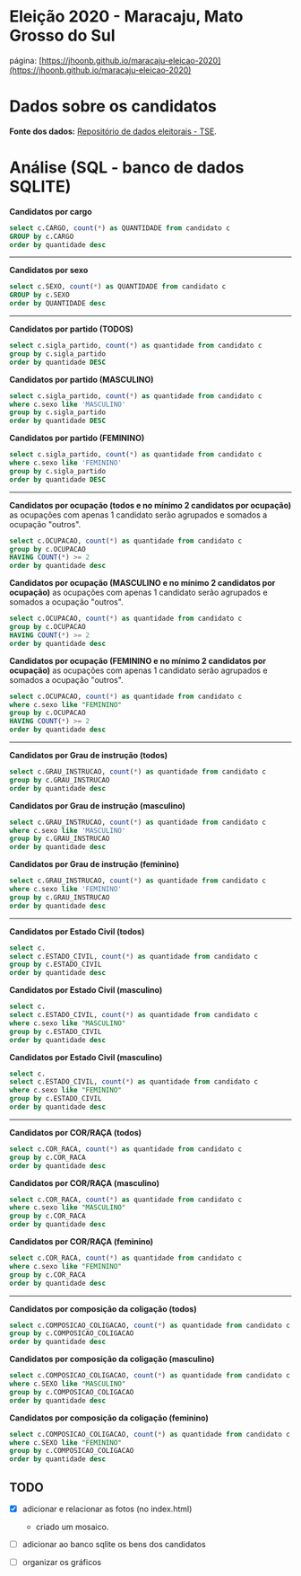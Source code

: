 Eleição 2020 - Maracaju, Mato Grosso do Sul
=


página: [https://jhoonb.github.io/maracaju-eleicao-2020](https://jhoonb.github.io/maracaju-eleicao-2020)



Dados sobre os candidatos
==

**Fonte dos dados:** [Repositório de dados eleitorais - TSE](http://www.tse.jus.br/hotsites/pesquisas-eleitorais/candidatos.html).


Análise (SQL - banco de dados SQLITE)
===


**Candidatos por cargo**


```sql
select c.CARGO, count(*) as QUANTIDADE from candidato c
GROUP by c.CARGO 
order by quantidade desc
```

---- 


**Candidatos por sexo**

```sql
select c.SEXO, count(*) as QUANTIDADE from candidato c
GROUP by c.SEXO 
order by QUANTIDADE desc
```

----


**Candidatos por partido (TODOS)**

```sql
select c.sigla_partido, count(*) as quantidade from candidato c 
group by c.sigla_partido
order by quantidade DESC
```

**Candidatos por partido (MASCULINO)**

```sql
select c.sigla_partido, count(*) as quantidade from candidato c 
where c.sexo like 'MASCULINO'
group by c.sigla_partido
order by quantidade DESC
```


**Candidatos por partido (FEMININO)**

```sql
select c.sigla_partido, count(*) as quantidade from candidato c 
where c.sexo like 'FEMININO'
group by c.sigla_partido
order by quantidade DESC
```

----


**Candidatos por ocupação (todos e no mínimo 2 candidatos por ocupação)** 
as ocupações com apenas 1 candidato serão agrupados e somados a ocupação "outros".

```sql
select c.OCUPACAO, count(*) as quantidade from candidato c
group by c.OCUPACAO
HAVING COUNT(*) >= 2
order by quantidade desc
```

**Candidatos por ocupação (MASCULINO e no mínimo 2 candidatos por ocupação)** 
as ocupações com apenas 1 candidato serão agrupados e somados a ocupação "outros".

```sql
select c.OCUPACAO, count(*) as quantidade from candidato c
group by c.OCUPACAO
HAVING COUNT(*) >= 2
order by quantidade desc
```

**Candidatos por ocupação (FEMININO e no mínimo 2 candidatos por ocupação)** 
as ocupações com apenas 1 candidato serão agrupados e somados a ocupação "outros".

```sql
select c.OCUPACAO, count(*) as quantidade from candidato c
where c.sexo like "FEMININO"
group by c.OCUPACAO
HAVING COUNT(*) >= 2
order by quantidade desc
```

----


**Candidatos por Grau de instrução (todos)**

```sql
select c.GRAU_INSTRUCAO, count(*) as quantidade from candidato c 
group by c.GRAU_INSTRUCAO
order by quantidade desc
```

**Candidatos por Grau de instrução (masculino)**

```sql
select c.GRAU_INSTRUCAO, count(*) as quantidade from candidato c 
where c.sexo like 'MASCULINO'
group by c.GRAU_INSTRUCAO
order by quantidade desc
```

**Candidatos por Grau de instrução (feminino)**

```sql
select c.GRAU_INSTRUCAO, count(*) as quantidade from candidato c 
where c.sexo like 'FEMININO'
group by c.GRAU_INSTRUCAO
order by quantidade desc
```

----

**Candidatos por Estado Civil (todos)**

```sql
select c.
select c.ESTADO_CIVIL, count(*) as quantidade from candidato c 
group by c.ESTADO_CIVIL
order by quantidade desc
```


**Candidatos por Estado Civil (masculino)**

```sql
select c.
select c.ESTADO_CIVIL, count(*) as quantidade from candidato c 
where c.sexo like "MASCULINO"
group by c.ESTADO_CIVIL
order by quantidade desc
```

**Candidatos por Estado Civil (masculino)**

```sql
select c.
select c.ESTADO_CIVIL, count(*) as quantidade from candidato c 
where c.sexo like "FEMININO"
group by c.ESTADO_CIVIL
order by quantidade desc
``` 

----

**Candidatos por COR/RAÇA (todos)**

```sql
select c.COR_RACA, count(*) as quantidade from candidato c 
group by c.COR_RACA
order by quantidade desc
```

**Candidatos por COR/RAÇA (masculino)**

```sql
select c.COR_RACA, count(*) as quantidade from candidato c 
where c.sexo like "MASCULINO"
group by c.COR_RACA
order by quantidade desc
```

**Candidatos por COR/RAÇA (feminino)**

```sql
select c.COR_RACA, count(*) as quantidade from candidato c 
where c.sexo like "FEMININO"
group by c.COR_RACA
order by quantidade desc
```

----

**Candidatos por composição da coligação (todos)**

```sql
select c.COMPOSICAO_COLIGACAO, count(*) as quantidade from candidato c 
group by c.COMPOSICAO_COLIGACAO
order by quantidade desc
```

**Candidatos por composição da coligação (masculino)**

```sql
select c.COMPOSICAO_COLIGACAO, count(*) as quantidade from candidato c 
where c.SEXO like "MASCULINO"
group by c.COMPOSICAO_COLIGACAO
order by quantidade desc
```

**Candidatos por composição da coligação (feminino)**

```sql
select c.COMPOSICAO_COLIGACAO, count(*) as quantidade from candidato c 
where c.SEXO like "FEMININO"
group by c.COMPOSICAO_COLIGACAO
order by quantidade desc
```

## TODO


- [x] adicionar e relacionar as fotos (no index.html)
    - criado um mosaico.

- [ ] adicionar ao banco sqlite os bens dos candidatos

- [ ] organizar os gráficos